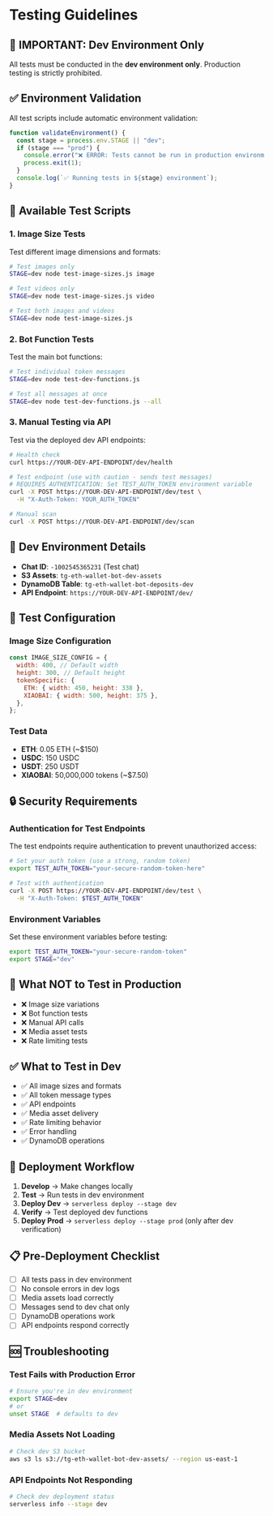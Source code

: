 # Testing Guidelines

## 🚨 **IMPORTANT: Dev Environment Only**

All tests must be conducted in the **dev environment only**. Production testing is strictly prohibited.

## ✅ **Environment Validation**

All test scripts include automatic environment validation:

```javascript
function validateEnvironment() {
  const stage = process.env.STAGE || "dev";
  if (stage === "prod") {
    console.error("❌ ERROR: Tests cannot be run in production environment!");
    process.exit(1);
  }
  console.log(`✅ Running tests in ${stage} environment`);
}
```

## 🧪 **Available Test Scripts**

### 1. Image Size Tests

Test different image dimensions and formats:

```bash
# Test images only
STAGE=dev node test-image-sizes.js image

# Test videos only
STAGE=dev node test-image-sizes.js video

# Test both images and videos
STAGE=dev node test-image-sizes.js
```

### 2. Bot Function Tests

Test the main bot functions:

```bash
# Test individual token messages
STAGE=dev node test-dev-functions.js

# Test all messages at once
STAGE=dev node test-dev-functions.js --all
```

### 3. Manual Testing via API

Test via the deployed dev API endpoints:

```bash
# Health check
curl https://YOUR-DEV-API-ENDPOINT/dev/health

# Test endpoint (use with caution - sends test messages)
# REQUIRES AUTHENTICATION: Set TEST_AUTH_TOKEN environment variable
curl -X POST https://YOUR-DEV-API-ENDPOINT/dev/test \
  -H "X-Auth-Token: YOUR_AUTH_TOKEN"

# Manual scan
curl -X POST https://YOUR-DEV-API-ENDPOINT/dev/scan
```

## 📱 **Dev Environment Details**

- **Chat ID**: `-1002545365231` (Test chat)
- **S3 Assets**: `tg-eth-wallet-bot-dev-assets`
- **DynamoDB Table**: `tg-eth-wallet-bot-deposits-dev`
- **API Endpoint**: `https://YOUR-DEV-API-ENDPOINT/dev/`

## 🔧 **Test Configuration**

### Image Size Configuration

```javascript
const IMAGE_SIZE_CONFIG = {
  width: 400, // Default width
  height: 300, // Default height
  tokenSpecific: {
    ETH: { width: 450, height: 338 },
    XIAOBAI: { width: 500, height: 375 },
  },
};
```

### Test Data

- **ETH**: 0.05 ETH (~$150)
- **USDC**: 150 USDC
- **USDT**: 250 USDT
- **XIAOBAI**: 50,000,000 tokens (~$7.50)

## 🔒 **Security Requirements**

### Authentication for Test Endpoints

The test endpoints require authentication to prevent unauthorized access:

```bash
# Set your auth token (use a strong, random token)
export TEST_AUTH_TOKEN="your-secure-random-token-here"

# Test with authentication
curl -X POST https://YOUR-DEV-API-ENDPOINT/dev/test \
  -H "X-Auth-Token: $TEST_AUTH_TOKEN"
```

### Environment Variables

Set these environment variables before testing:

```bash
export TEST_AUTH_TOKEN="your-secure-random-token"
export STAGE="dev"
```

## 🚫 **What NOT to Test in Production**

- ❌ Image size variations
- ❌ Bot function tests
- ❌ Manual API calls
- ❌ Media asset tests
- ❌ Rate limiting tests

## ✅ **What to Test in Dev**

- ✅ All image sizes and formats
- ✅ All token message types
- ✅ API endpoints
- ✅ Media asset delivery
- ✅ Rate limiting behavior
- ✅ Error handling
- ✅ DynamoDB operations

## 🔄 **Deployment Workflow**

1. **Develop** → Make changes locally
2. **Test** → Run tests in dev environment
3. **Deploy Dev** → `serverless deploy --stage dev`
4. **Verify** → Test deployed dev functions
5. **Deploy Prod** → `serverless deploy --stage prod` (only after dev verification)

## 📋 **Pre-Deployment Checklist**

- [ ] All tests pass in dev environment
- [ ] No console errors in dev logs
- [ ] Media assets load correctly
- [ ] Messages send to dev chat only
- [ ] DynamoDB operations work
- [ ] API endpoints respond correctly

## 🆘 **Troubleshooting**

### Test Fails with Production Error

```bash
# Ensure you're in dev environment
export STAGE=dev
# or
unset STAGE  # defaults to dev
```

### Media Assets Not Loading

```bash
# Check dev S3 bucket
aws s3 ls s3://tg-eth-wallet-bot-dev-assets/ --region us-east-1
```

### API Endpoints Not Responding

```bash
# Check dev deployment status
serverless info --stage dev
```
